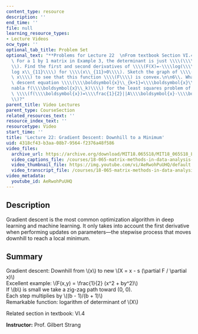 ```yaml
---
content_type: resource
description: ''
end_time: ''
file: null
learning_resource_types:
- Lecture Videos
ocw_type: ''
optional_tab_title: Problem Set
optional_text: "**Problems for Lecture 22  \nFrom textbook Section VI.4**\n\n1\\.\
  \ For a 1 by 1 matrix in Example 3, the determinant is just \\\\(\\\\det X=x\\_{11}\\\
  \\). Find the first and second derivatives of \\\\(F(X)=-\\\\log(\\\\det X)=-\\\\\
  log x\\_{11}\\\\) for \\\\(x\\_{11}>0\\\\). Sketch the graph of \\\\(F=-\\\\log\
  \ x\\\\) to see that this function \\\\(F\\\\) is convex.\n\n6\\. What is the gradient\
  \ descent equation \\\\(\\\\boldsymbol{x}\\_{k+1}=\\\\boldsymbol{x}\\_k-s\\_k\\\\\
  nabla f(\\\\boldsymbol{x}\\_k)\\\\) for the least squares problem of minimizing\
  \ \\\\(f(\\\\boldsymbol{x})=\\\\frac{1}{2}||A\\\\boldsymbol{x}-\\\\boldsymbol{b}||^2\\\
  \\)?"
parent_title: Video Lectures
parent_type: CourseSection
related_resources_text: ''
resource_index_text: ''
resourcetype: Video
start_time: ''
title: 'Lecture 22: Gradient Descent: Downhill to a Minimum'
uid: 4318cf43-b3aa-08b7-9564-f2376a48f586
video_files:
  archive_url: https://archive.org/download/MIT18.065S18/MIT18_065S18_Lecture22_300k.mp4
  video_captions_file: /courses/18-065-matrix-methods-in-data-analysis-signal-processing-and-machine-learning-spring-2018/bbd9ccb8a7965b449b01e6d50e3c7605_AeRwohPuUHQ.vtt
  video_thumbnail_file: https://img.youtube.com/vi/AeRwohPuUHQ/default.jpg
  video_transcript_file: /courses/18-065-matrix-methods-in-data-analysis-signal-processing-and-machine-learning-spring-2018/b73b070e30b2d7f2a88e07ca72c42eaa_AeRwohPuUHQ.pdf
video_metadata:
  youtube_id: AeRwohPuUHQ
---
```


**Description**
---------------

Gradient descent is the most common optimization algorithm in deep learning and machine learning. It only takes into account the first derivative when performing updates on parameters—the stepwise process that moves downhill to reach a local minimum.

**Summary**
-----------

Gradient descent: Downhill from \\(x\\) to new \\(X = x - s (\\partial F / \\partial x)\\)  
Excellent example: \\(F(x,y) = \\frac{1}{2} (x^2 + by^2)\\)  
If \\(b\\) is small we take a zig-zag path toward (0, 0).  
Each step multiplies by \\((b - 1)/(b + 1)\\)  
Remarkable function: logarithm of determinant of \\(X\\)

Related section in textbook: VI.4

**Instructor:** Prof. Gilbert Strang



